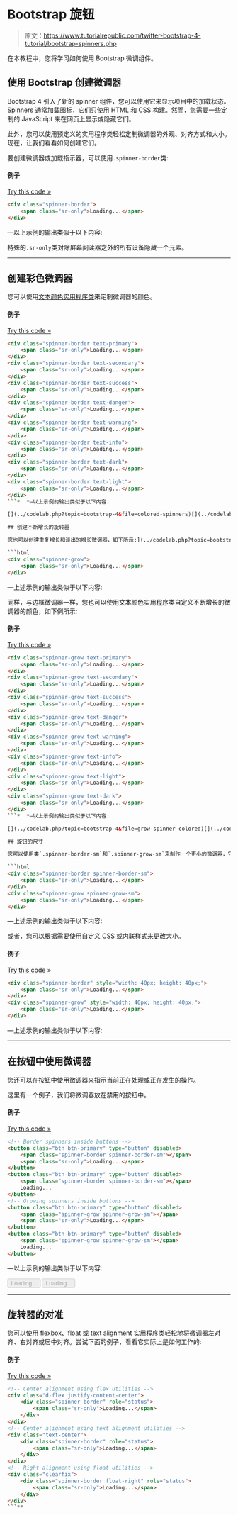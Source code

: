 # Bootstrap 旋钮

> 原文：<https://www.tutorialrepublic.com/twitter-bootstrap-4-tutorial/bootstrap-spinners.php>

在本教程中，您将学习如何使用 Bootstrap 微调组件。

## 使用 Bootstrap 创建微调器

Bootstrap 4 引入了新的 spinner 组件，您可以使用它来显示项目中的加载状态。Spinners 通常加载图标，它们只使用 HTML 和 CSS 构建。然而，您需要一些定制的 JavaScript 来在网页上显示或隐藏它们。

此外，您可以使用预定义的实用程序类轻松定制微调器的外观、对齐方式和大小。现在，让我们看看如何创建它们。

要创建微调器或加载指示器，可以使用`.spinner-border`类:

#### 例子

[Try this code »](../codelab.php?topic=bootstrap-4&file=border-spinner "Try this code using online Editor")

```html
<div class="spinner-border">
    <span class="sr-only">Loading...</span>
</div>
```

—以上示例的输出类似于以下内容:

[](../codelab.php?topic=bootstrap-4&file=border-spinner)[](../codelab.php?topic=bootstrap-4&file=border-spinner)

特殊的`.sr-only`类对除屏幕阅读器之外的所有设备隐藏一个元素。

* * *

## 创建彩色微调器

您可以使用[文本颜色实用程序类](bootstrap-helper-classes.php#color-classes)来定制微调器的颜色。

#### 例子

[Try this code »](../codelab.php?topic=bootstrap-4&file=colored-spinners "Try this code using online Editor") 

```html
<div class="spinner-border text-primary">
    <span class="sr-only">Loading...</span>
</div>
<div class="spinner-border text-secondary">
    <span class="sr-only">Loading...</span>
</div>
<div class="spinner-border text-success">
    <span class="sr-only">Loading...</span>
</div>
<div class="spinner-border text-danger">
    <span class="sr-only">Loading...</span>
</div>
<div class="spinner-border text-warning">
    <span class="sr-only">Loading...</span>
</div>
<div class="spinner-border text-info">
    <span class="sr-only">Loading...</span>
</div>
<div class="spinner-border text-dark">
    <span class="sr-only">Loading...</span>
</div>
<div class="spinner-border text-light">
    <span class="sr-only">Loading...</span>
</div>
```*  *—以上示例的输出类似于以下内容:

[](../codelab.php?topic=bootstrap-4&file=colored-spinners)[](../codelab.php?topic=bootstrap-4&file=colored-spinners)[](../codelab.php?topic=bootstrap-4&file=colored-spinners)[](../codelab.php?topic=bootstrap-4&file=colored-spinners)[](../codelab.php?topic=bootstrap-4&file=colored-spinners)[](../codelab.php?topic=bootstrap-4&file=colored-spinners)[](../codelab.php?topic=bootstrap-4&file=colored-spinners)[](../codelab.php?topic=bootstrap-4&file=colored-spinners)[](../codelab.php?topic=bootstrap-4&file=colored-spinners)[](../codelab.php?topic=bootstrap-4&file=colored-spinners) [* * *

## 创建不断增长的旋转器

您也可以创建重复增长和淡出的增长微调器，如下所示:](../codelab.php?topic=bootstrap-4&file=colored-spinners) [](../codelab.php?topic=bootstrap-4&file=colored-spinners)[](../codelab.php?topic=bootstrap-4&file=colored-spinners) [#### 例子](../codelab.php?topic=bootstrap-4&file=colored-spinners) [Try this code »](../codelab.php?topic=bootstrap-4&file=grow-spinner "Try this code using online Editor")

```html
<div class="spinner-grow">
    <span class="sr-only">Loading...</span>
</div>
```

—上述示例的输出类似于以下内容:

[](../codelab.php?topic=bootstrap-4&file=grow-spinner)[](../codelab.php?topic=bootstrap-4&file=grow-spinner)

同样，与边框微调器一样，您也可以使用文本颜色实用程序类自定义不断增长的微调器的颜色，如下例所示:

#### 例子

[Try this code »](../codelab.php?topic=bootstrap-4&file=grow-spinner-colored "Try this code using online Editor") 

```html
<div class="spinner-grow text-primary">
    <span class="sr-only">Loading...</span>
</div>
<div class="spinner-grow text-secondary">
    <span class="sr-only">Loading...</span>
</div>
<div class="spinner-grow text-success">
    <span class="sr-only">Loading...</span>
</div>
<div class="spinner-grow text-danger">
    <span class="sr-only">Loading...</span>
</div>
<div class="spinner-grow text-warning">
    <span class="sr-only">Loading...</span>
</div>
<div class="spinner-grow text-info">
    <span class="sr-only">Loading...</span>
</div>
<div class="spinner-grow text-light">
    <span class="sr-only">Loading...</span>
</div>
<div class="spinner-grow text-dark">
    <span class="sr-only">Loading...</span>
</div>
```*  *—以上示例的输出类似于以下内容:

[](../codelab.php?topic=bootstrap-4&file=grow-spinner-colored)[](../codelab.php?topic=bootstrap-4&file=grow-spinner-colored)[](../codelab.php?topic=bootstrap-4&file=grow-spinner-colored)[](../codelab.php?topic=bootstrap-4&file=grow-spinner-colored)[](../codelab.php?topic=bootstrap-4&file=grow-spinner-colored)[](../codelab.php?topic=bootstrap-4&file=grow-spinner-colored)[](../codelab.php?topic=bootstrap-4&file=grow-spinner-colored)[](../codelab.php?topic=bootstrap-4&file=grow-spinner-colored)[](../codelab.php?topic=bootstrap-4&file=grow-spinner-colored)[](../codelab.php?topic=bootstrap-4&file=grow-spinner-colored) [* * *

## 旋钮的尺寸

您可以使用类`.spinner-border-sm`和`.spinner-grow-sm`来制作一个更小的微调器，它可以在其他组件(如按钮)中快速使用。](../codelab.php?topic=bootstrap-4&file=grow-spinner-colored) [](../codelab.php?topic=bootstrap-4&file=grow-spinner-colored)[](../codelab.php?topic=bootstrap-4&file=grow-spinner-colored) [#### 例子](../codelab.php?topic=bootstrap-4&file=grow-spinner-colored) [Try this code »](../codelab.php?topic=bootstrap-4&file=small-spinners "Try this code using online Editor")

```html
<div class="spinner-border spinner-border-sm">
    <span class="sr-only">Loading...</span>
</div>
<div class="spinner-grow spinner-grow-sm">
    <span class="sr-only">Loading...</span>
</div>
```

—上述示例的输出类似于以下内容:

[](../codelab.php?topic=bootstrap-4&file=small-spinners)[](../codelab.php?topic=bootstrap-4&file=small-spinners)[](../codelab.php?topic=bootstrap-4&file=small-spinners)

或者，您可以根据需要使用自定义 CSS 或内联样式来更改大小。

#### 例子

[Try this code »](../codelab.php?topic=bootstrap-4&file=spinner-sizing "Try this code using online Editor")

```html
<div class="spinner-border" style="width: 40px; height: 40px;">
    <span class="sr-only">Loading...</span>
</div>
<div class="spinner-grow" style="width: 40px; height: 40px;">
    <span class="sr-only">Loading...</span>
</div>
```

—上述示例的输出类似于以下内容:

[](../codelab.php?topic=bootstrap-4&file=spinner-sizing)[](../codelab.php?topic=bootstrap-4&file=spinner-sizing)[](../codelab.php?topic=bootstrap-4&file=spinner-sizing)

* * *

## 在按钮中使用微调器

您还可以在按钮中使用微调器来指示当前正在处理或正在发生的操作。

这里有一个例子，我们将微调器放在禁用的按钮中。

#### 例子

[Try this code »](../codelab.php?topic=bootstrap-4&file=spinners-inside-buttons "Try this code using online Editor")

```html
<!-- Border spinners inside buttons -->
<button class="btn btn-primary" type="button" disabled>
    <span class="spinner-border spinner-border-sm"></span>
    <span class="sr-only">Loading...</span>
</button>
<button class="btn btn-primary" type="button" disabled>
    <span class="spinner-border spinner-border-sm"></span>
    Loading...
</button>	
<!-- Growing spinners inside buttons -->
<button class="btn btn-primary" type="button" disabled>
    <span class="spinner-grow spinner-grow-sm"></span>
    <span class="sr-only">Loading...</span>
</button>
<button class="btn btn-primary" type="button" disabled>
    <span class="spinner-grow spinner-grow-sm"></span>
    Loading...
</button>
```

—以上示例的输出类似于以下内容:

<button class="btn btn-primary" type="button" disabled="disabled">Loading...</button> <button class="btn btn-primary" type="button" disabled="disabled">Loading...</button>

* * *

## 旋转器的对准

您可以使用 flexbox、float 或 text alignment 实用程序类轻松地将微调器左对齐、右对齐或居中对齐。尝试下面的例子，看看它实际上是如何工作的:

#### 例子

[Try this code »](../codelab.php?topic=bootstrap-4&file=spinner-alignment "Try this code using online Editor")

```html
<!-- Center alignment using flex utilities -->
<div class="d-flex justify-content-center">
    <div class="spinner-border" role="status">
        <span class="sr-only">Loading...</span>
    </div>
</div>
<!-- Center alignment using text alignment utilities -->
<div class="text-center">
    <div class="spinner-border" role="status">
        <span class="sr-only">Loading...</span>
    </div>
</div>
<!-- Right alignment using float utilities -->
<div class="clearfix">
    <div class="spinner-border float-right" role="status">
        <span class="sr-only">Loading...</span>
    </div>
</div>
```**